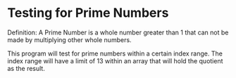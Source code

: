 <h1>Testing for Prime Numbers</h1>

Definition: A Prime Number is a whole number greater than 1 that can not be made
by multiplying other whole numbers.


This program will test for prime numbers within a certain index range.
The index range will have a limit of 13 within an array that will hold the quotient as the result.


